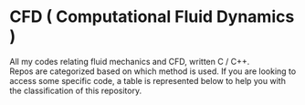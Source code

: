# CFD ( Computational Fluid Dynamics ) 
All my codes relating fluid mechanics and CFD, written C / C++.  
Repos are categorized based on which method is used. If you are looking to access some specific code, a table is represented below to help you with the classification of this repository.  
